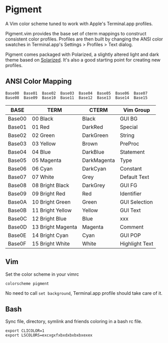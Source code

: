 # Pigment
A Vim color scheme tuned to work with Apple's Terminal.app profiles.

Pigment.vim provides the base set of cterm mappings to construct consistent color
profiles. Profiles are then built by changing the ANSI color swatches in
Terminal.app's Settings > Profiles > Text dialog.

Pigment comes packaged with Polarized, a slightly altered light and dark theme
based on [Solarized][solarized]. It's also a good starting point for creating
new profiles.

##  ANSI Color Mapping

```
Base00  Base01  Base02  Base03  Base04  Base05  Base06  Base07
Base08  Base09  Base10  Base11  Base12  Base13  Base14  Base15
```

BASE   | TERM              | CTERM       | Vim Group
-------|-------------------|-------------|------------------
Base00 | 00 Black          | Black       | GUI BG
Base01 | 01 Red            | DarkRed     | Special
Base02 | 02 Green          | DarkGreen   | String
Base03 | 03 Yellow         | Brown       | PreProc
Base04 | 04 Blue           | DarkBlue    | Statement
Base05 | 05 Magenta        | DarkMagenta | Type
Base06 | 06 Cyan           | DarkCyan    | Constant
Base07 | 07 White          | Grey        | Default Text
Base08 | 08 Bright Black   | DarkGrey    | GUI FG
Base09 | 09 Bright Red     | Red         | Identifier
Base0A | 10 Bright Green   | Green       | GUI Selection
Base0B | 11 Bright Yellow  | Yellow      | GUI Text
Base0C | 12 Bright Blue    | Blue        | xxx
Base0D | 13 Bright Magenta | Magenta     | Comment
Base0E | 14 Bright Cyan    | Cyan        | GUI POP
Base0F | 15 Bright White   | White       | Highlight Text

## Vim
Set the color scheme in your vimrc

```
colorscheme pigment
```

No need to call `set background`, Terminal.app profile should take care of it.
 
## Bash
Sync file, directory, symlink and friends coloring in a bash rc file.

```
export CLICOLOR=1
export LSCOLORS=excxgxfxbxdxbxbxbxexex
```

<!-- Markdown links -->
[solarized]: http://ethanschoonover.com/solarized

